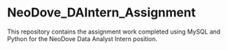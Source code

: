 # NeoDove_DAIntern_Assignment
This repository contains the assignment work completed using MySQL and Python for the NeoDove Data Analyst Intern position.
